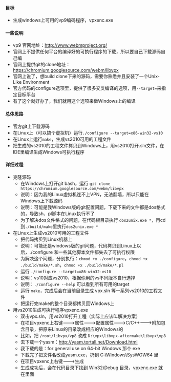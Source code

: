 #### 目标 ####
* 生成windows上可用的vp9编码程序，vpxenc.exe
#### 一些说明 ####
* vp9 官网地址：http://www.webmproject.org/
* 官网上不提供任何平台的编译好的可执行程序的下载，所以要自己下载源码自己编
* 官网上提供git的clone地址：https://chromium.googlesource.com/webm/libvpx
* 官网上说了，想build clone下来的源码，需要你熟悉并且安装了一个Unix-Like Environment
* 官方代码的configure选项里，提供了很多交叉编译的选项，用`--target=`来指定目标平台
* 有了这个就好办了，我们就用这个选项来做Windows上的编译
#### 总体思路 ####
* 官方git上下载源码
* 在Linux上（可以搞个虚拟机）运行`./configure --target=x86-win32-vs10`
* 在Linux上运行`make`，生成vs2010可用的工程文件
* 把生成的vs2010的工程文件拷贝到Windows上，用vs2010打开.sln文件，在IDE里编译生成Windows可执行程序
#### 详细过程 ####
* 克隆源码　　
	* 在Windows上打开git bash，运行 `git clone https://chromium.googlesource.com/webm/libvpx`
	* 说明：因为我的Linux虚拟机连不上VPN，无法翻墙，所以只能在Windows上下载源码
	* 说明：可能是我Windows版的git配置问题，下载下来的文件都是dos格式的，导致sh、pl脚本在Linux执行不了
	* 为了解决dos文件格式的问题，在代码根目录执行 `dos2unix.exe *`，再cd到`./build/make`里执行`dos2unix.exe *`
*  在Linux上生成vs2010可用的工程文件
	* 把代码拷贝到Linux机器上  
	* 说明：可能还是windows版的git问题，代码拷贝到Linux上以后，./configure 和一些其他脚本文件都失去了可执行权限
	* 为解决这个问题，分别执行：`chmod +x ./configure`，`chmod +x ./build/make/*.sh`，`chmod +x ./build/make/*.pl`
	* 运行 `./configure --target=x86-win32-vs10`
	* 说明：vs10对应vs2010，根据你用的vs不同版本自行选择
	* 说明：`./configure --help` 可以看到所有可用的target
	* 运行 `make`，完成后会在当前目录生成 vpx.sln 等一系列vs2010的工程文件
	* 把运行完make的整个目录都拷贝回Windows上
* 用vs2010生成可执行程序vpxenc.exe
	* 双击vpx.sln，用vs2010打开工程（实际上应该叫解决方案）
	* 在项目vpxenc上右键--->属性--->配置属性--->C/C++--->附加包含目录，把原来Linux的目录改成相应的Windows的
	* 比如，把 `/root/libvpx/vp8` 改成 `D:\vpx\libvpx-aftermake\libvpx\vp8`
	* 去下载一个yasm：http://yasm.tortall.net/Download.html
	* 我下载的是：for general use on 64-bit Windows 那个 exe
	* 下载完了把文件名改成yasm.exe，扔到 C:\Windows\SysWOW64 里
	* 在项目vpxenc上右键--->生成
	* 生成成功后，会在代码目录下找到 Win32\Debug 目录，vpxenc.exe 就在里面